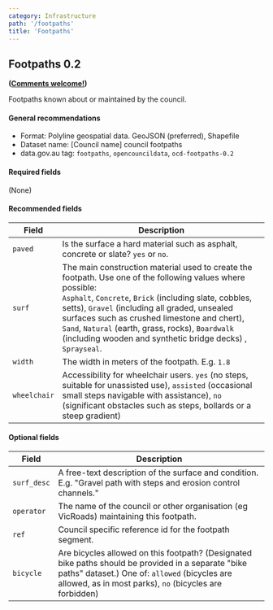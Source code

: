 ```yaml
---
category: Infrastructure
path: '/footpaths'
title: 'Footpaths'
---
```

## Footpaths 0.2
**([Comments welcome!](https://github.com/okfnau/open-council-data/issues))**

Footpaths known about or maintained by the council.

#### General recommendations

* Format: Polyline geospatial data. GeoJSON (preferred), Shapefile
* Dataset name: [Council name] council footpaths
* data.gov.au tag: `footpaths`, `opencouncildata`, `ocd-footpaths-0.2`

#### Required fields
(None)

#### Recommended fields
Field | Description
------|------------
`paved`| Is the surface a hard material such as asphalt, concrete or slate? `yes` or `no`. 
 `surf`| The main construction material used to create the footpath. Use one of the following values where possible: <br/>`Asphalt`, `Concrete`, `Brick` (including slate, cobbles, setts), `Gravel` (including all graded, unsealed surfaces such as crushed limestone and chert), `Sand`, `Natural` (earth, grass, rocks), `Boardwalk` (including wooden and synthetic bridge decks) , `Sprayseal`. 
`width`| The width in meters of the footpath. E.g. `1.8`
`wheelchair`| Accessibility for wheelchair users. `yes` (no steps, suitable for unassisted use), `assisted` (occasional small steps navigable with assistance), `no` (significant obstacles such as steps, bollards or a steep gradient)

#### Optional fields
Field | Description
------|------------
`surf_desc`| A free-text description of the surface and condition. E.g. "Gravel path with steps and erosion control channels."
`operator`| The name of the council or other organisation (eg VicRoads) maintaining this footpath.
`ref`| Council specific reference id for the footpath segment. 
`bicycle`| Are bicycles allowed on this footpath? (Designated bike paths should be provided in a separate "bike paths" dataset.) One of: `allowed` (bicycles are allowed, as in most parks), `no` (bicycles are forbidden)